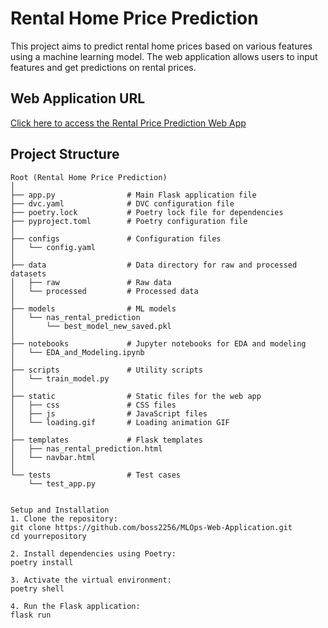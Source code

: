 # Rental Home Price Prediction

This project aims to predict rental home prices based on various features using a machine learning model. The web application allows users to input features and get predictions on rental prices.

## Web Application URL

[Click here to access the Rental Price Prediction Web App]([YourWebAppURL](https://mlops-prediction-nas-shaqirah-eaba5152ba6d.herokuapp.com/))

## Project Structure

```plaintext
Root (Rental Home Price Prediction)
│
├── app.py                # Main Flask application file
├── dvc.yaml              # DVC configuration file
├── poetry.lock           # Poetry lock file for dependencies
├── pyproject.toml        # Poetry configuration file
│
├── configs               # Configuration files
│   └── config.yaml
│
├── data                  # Data directory for raw and processed datasets
│   ├── raw               # Raw data
│   └── processed         # Processed data
│
├── models                # ML models
│   └── nas_rental_prediction
│       └── best_model_new_saved.pkl
│
├── notebooks             # Jupyter notebooks for EDA and modeling
│   └── EDA_and_Modeling.ipynb
│
├── scripts               # Utility scripts
│   └── train_model.py
│
├── static                # Static files for the web app
│   ├── css               # CSS files
│   ├── js                # JavaScript files
│   └── loading.gif       # Loading animation GIF
│
├── templates             # Flask templates
│   ├── nas_rental_prediction.html
│   └── navbar.html
│
└── tests                 # Test cases
    └── test_app.py


Setup and Installation
1. Clone the repository:
git clone https://github.com/boss2256/MLOps-Web-Application.git
cd yourrepository

2. Install dependencies using Poetry:
poetry install

3. Activate the virtual environment:
poetry shell

4. Run the Flask application:
flask run
